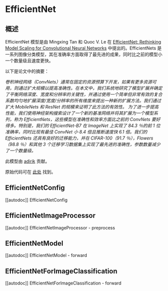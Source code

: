 <!--版权所有2023年HuggingFace团队。保留所有权利。

根据 Apache 许可证第 2.0 版（“许可证”）获得许可；除非符合许可证，否则您不得使用此文件。您可以在以下位置获得许可证的副本：
http://www.apache.org/licenses/LICENSE-2.0

除非适用法律要求或书面同意，根据许可证分发的软件是基于“按原样”分发的，不提供任何明示或暗示的担保或条件。请查看许可证以了解许可证下的特定语言权限和限制。
⚠️ 请注意，此文件是 Markdown 格式的，但包含我们的文档构建器（类似于 MDX）的特定语法，您的 Markdown 查看器可能无法正确渲染。
具体的语言权限和限制，请参阅许可证。-->


# EfficientNet

## 概述

EfficientNet 模型是由 Mingxing Tan 和 Quoc V. Le 在 [EfficientNet: Rethinking Model Scaling for Convolutional Neural Networks](https://arxiv.org/abs/1905.11946) 中提出的。EfficientNets 是一系列图像分类模型，其在准确率方面取得了最先进的成果，同时比之前的模型小一个数量级且速度更快。

以下是论文中的摘要：



*卷积神经网络（ConvNets）通常在固定的资源预算下开发，如果有更多资源可用，则通过扩大规模以提高准确性。在本文中，我们系统地研究了模型扩展并确定了平衡网络深度、宽度和分辨率的关键性，并通过使用一个简单但非常有效的复合系数均匀地扩展深度/宽度/分辨率的所有维度来提出一种新的扩展方法。我们通过扩大 MobileNets 和 ResNet 的规模来证明了此方法的有效性。
为了进一步提高性能，我们使用神经架构搜索设计了一个新的基准网络并将其扩展为一个模型系列，称为 EfficientNets，这些模型在准确性和效率方面比之前的 ConvNets 要好得多。特别是，我们的 EfficientNet-B7 在 ImageNet 上实现了 84.3 ％的前 1 位准确率，同时比现有最佳 ConvNet 小 8.4 倍且推断速度快 6.1 倍。我们的 EfficientNets 还具有良好的迁移能力，并在 CIFAR-100（91.7 ％），Flowers（98.8 ％）和其他 3 个迁移学习数据集上实现了最先进的准确性，参数数量减少了一个数量级。*


此模型由 [adirik](https://huggingface.co/adirik) 贡献。

原始代码可在 [此处](https://github.com/tensorflow/tpu/tree/master/models/official/efficientnet) 找到。


## EfficientNetConfig

[[autodoc]] EfficientNetConfig

## EfficientNetImageProcessor

[[autodoc]] EfficientNetImageProcessor
    - preprocess

## EfficientNetModel

[[autodoc]] EfficientNetModel
    - forward

## EfficientNetForImageClassification

[[autodoc]] EfficientNetForImageClassification
    - forward